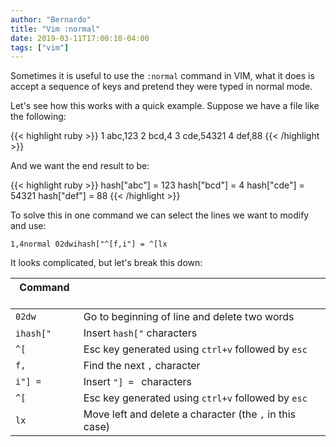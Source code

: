 ```yaml
---
author: "Bernardo"
title: "Vim :normal"
date: 2019-03-11T17:00:10-04:00
tags: ["vim"]
---
```


Sometimes it is useful to use the `:normal` command in VIM, what it does is
accept a sequence of keys and pretend they were typed in normal mode.

Let's see how this works with a quick example. Suppose we have a file like the
following:

{{< highlight ruby >}}
 1  abc,123
 2  bcd,4
 3  cde,54321
 4  def,88
{{< /highlight >}}

And we want the end result to be:

{{< highlight ruby >}}
hash["abc"] = 123
hash["bcd"] = 4
hash["cde"] = 54321
hash["def"] = 88
{{< /highlight >}}

To solve this in one command we can select the lines we want to modify and use:

`1,4normal 02dwihash["^[f,i"] = ^[lx`

It looks complicated, but let's break this down:

Command &nbsp;&nbsp; | &nbsp;
-------------------- |------
`02dw`               | Go to beginning of line and delete two words
`ihash["`&nbsp;&nbsp;| Insert `hash["` characters
`^[`                 | Esc key generated using `ctrl+v` followed by `esc`
`f,`                 | Find the next `,` character
`i"] =`              | Insert `"] = ` characters
`^[`                 | Esc key generated using `ctrl+v` followed by `esc`
`lx`                 | Move left and delete a character (the `,` in this case)
